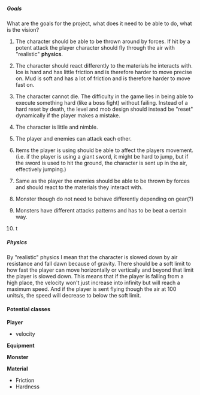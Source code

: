 ##### Goals

What are the goals for the project, what does it need to be able to do, what is the vision?

1. The character should be able to be thrown around by forces. If hit by a potent attack the player character should fly through the air with "realistic" <b>physics</b>.

2. The character should react differently to the materials he interacts with. Ice is hard and has little friction and is therefore harder to move precise on. Mud is soft and has a lot of friction and is therefore harder to move fast on.

3. The character cannot die. The difficulty in the game lies in being able to execute something hard (like a boss fight) without failing. Instead of a hard reset by death, the level and mob design should instead be "reset" dynamically if the player makes a mistake.

4. The character is little and nimble.

5. The player and enemies can attack each other.

6. Items the player is using should be able to affect the players movement. (i.e. if the player is using a giant sword, it might be hard to jump, but if the sword is used to hit the ground, the character is sent up in the air, effectively jumping.)

7. Same as the player the enemies should be able to be thrown by forces and should react to the materials they interact with.

8. Monster though do not need to behave differently depending on gear(?)

9. Monsters have different attacks patterns and has to be beat a certain way.

10. t

##### Physics

By "realistic" physics I mean that the character is slowed down by air resistance and fall dawn because of gravity. There should be a soft limit to how fast the player can move horizontally or vertically and beyond that limit the player is slowed down. This means that if the player is falling from a high place, the velocity won't just increase into infinity but will reach a maximum speed. And if the player is sent flying though the air at 100 units/s, the speed will decrease to below the soft limit.

#### Potential classes

<b>Player</b>
 * velocity

<b>Equipment</b>


<b>Monster</b>

<b>Material</b>
 * Friction
 * Hardness
